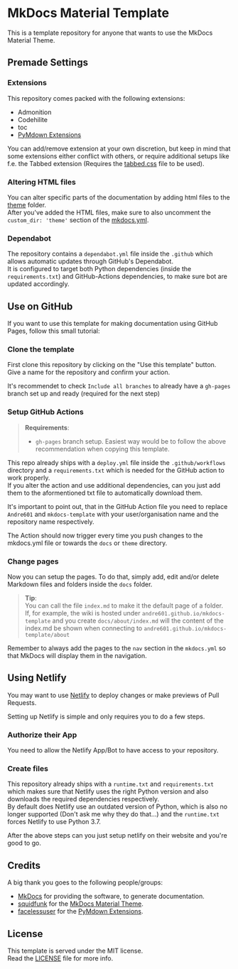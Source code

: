 [MkDocs]: https://www.mkdocs.org/

[squidfunk]: https://github.com/squidfunk
[MkDocs Material Theme]: https://github.com/squidfunk/mkdocs-material

[facelessuser]: https://github.com/facelessuser
[PyMdown Extensions]: https://github.com/facelessuser/pymdown-extensions/

[Netlify]: https://netlify.com

[tabbed.css]: https://github.com/Andre601/mkdocs-template/blob/master/docs/assets/css/extensions/tabbed.css
[mkdocs.yml]: https://github.com/Andre601/mkdocs-template/blob/master/mkdocs.yml
[theme]: https://github.com/Andre601/mkdocs-template/blob/master/theme

[LICENSE]: https://github.com/Andre601/mkdocs-template/blob/master/LICENSE

# MkDocs Material Template
This is a template repository for anyone that wants to use the MkDocs Material Theme.

## Premade Settings

### Extensions
This repository comes packed with the following extensions:

- Admonition
- Codehilite
- toc
- [PyMdown Extensions]

You can add/remove extension at your own discretion, but keep in mind that some extensions either conflict with others, or require additional setups like f.e. the Tabbed extension (Requires the [tabbed.css] file to be used).

### Altering HTML files
You can alter specific parts of the documentation by adding html files to the [theme] folder.  
After you've added the HTML files, make sure to also uncomment the `custom_dir: 'theme'` section of the [mkdocs.yml].

### Dependabot
The repository contains a `dependabot.yml` file inside the `.github` which allows automatic updates through GitHub's Dependabot.  
It is configured to target both Python dependencies (inside the `requirements.txt`) and GitHub-Actions dependencies, to make sure bot are updated accordingly.

## Use on GitHub
If you want to use this template for making documentation using GitHub Pages, follow this small tutorial:

### Clone the template
First clone this repository by clicking on the "Use this template" button.  
Give a name for the repository and confirm your action.

It's recommendet to check `Include all branches` to already have a `gh-pages` branch set up and ready (required for the next step)

### Setup GitHub Actions
> **Requirements**:  
> - `gh-pages` branch setup. Easiest way would be to follow the above recommendation when copying this template.

This repo already ships with a `deploy.yml` file inside the `.github/workflows` directory and a `requirements.txt` which is needed for the GitHub action to work properly.  
If you alter the action and use additional dependencies, can you just add them to the aformentioned txt file to automatically download them.

It's important to point out, that in the GitHub Action file you need to replace `Andre601` and `mkdocs-template` with your user/organisation name and the repository name respectively.

The Action should now trigger every time you push changes to the mkdocs.yml file or towards the `docs` or `theme` directory.

### Change pages
Now you can setup the pages. To do that, simply add, edit and/or delete Markdown files and folders inside the `docs` folder.

> **Tip**:  
> You can call the file `index.md` to make it the default page of a folder.  
> If, for example, the wiki is hosted under `andre601.github.io/mkdocs-template` and you create `docs/about/index.md` will the content of the index.md be shown when connecting to `andre601.github.io/mkdocs-template/about`

Remember to always add the pages to the `nav` section in the `mkdocs.yml` so that MkDocs will display them in the navigation.

## Using Netlify
You may want to use [Netlify] to deploy changes or make previews of Pull Requests.

Setting up Netlify is simple and only requires you to do a few steps.

### Authorize their App
You need to allow the Netlify App/Bot to have access to your repository.

### Create files
This repository already ships with a `runtime.txt` and `requirements.txt` which makes sure that Netlify uses the right Python version and also downloads the required dependencies respectively.  
By default does Netlify use an outdated version of Python, which is also no longer supported (Don't ask me why they do that...) and the `runtime.txt` forces Netlify to use Python 3.7.

After the above steps can you just setup netlify on their website and you're good to go.

## Credits
A big thank you goes to the following people/groups:

- [MkDocs] for providing the software, to generate documentation.
- [squidfunk] for the [MkDocs Material Theme].
- [facelessuser] for the [PyMdown Extensions].

## License
This template is served under the MIT license.  
Read the [LICENSE] file for more info.
